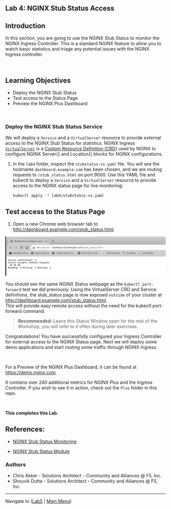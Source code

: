 ## Lab 4: NGINX Stub Status Access

## Introduction

In this section, you are going to use the NGINX Stub Status to monitor the NGINX Ingress Controller. This is a standard NGINX feature to allow you to watch basic statistics and triage any potential issues with the NGINX Ingress controller.

<br/>

## Learning Objectives

- Deploy the NGINX Stub Status
- Test access to the Status Page
- Preview the NGINX Plus Dashboard

<br/>

### Deploy the NGINX Stub Status Service

We will deploy a `Service` and a `VirtualServer` resource to provide external access to the NGINX Stub Status for statistics.  NGINX Ingress [`VirtualServer`](https://docs.nginx.com/nginx-ingress-controller/configuration/virtualserver-and-virtualserverroute-resources/) is a [Custom Resource Definition (CRD)](https://kubernetes.io/docs/concepts/extend-kubernetes/api-extension/custom-resources/) used by NGINX to configure NGINX Server{} and Location{} blocks for NGINX configurations.


1. In the `lab4` folder, inspect the `stubstatus-vs.yaml` file.  You will see the hostname `dashboard.example.com` has been chosen, and we are routing requests to `/stub_status.html` on port 9000.  Use this YAML file and kubectl to deploy a `Service` and a `VirtualServer` resource to provide access to the NGINX status page for live monitoring:

    ```bash
    kubectl apply -f lab4/stubstatus-vs.yaml
    ```

## Test access to the Status Page

1. Open a new Chrome web browser tab to http://dashboard.example.com/stub_status.html.
    
 ![StubStatus](media/lab4_stubstatus.png)
    
You should see the same NGINX Status webpage as the `kubectl port-forward` test we did previously. Using the VirtualServer CRD and Service definitions, the stub_status page is now exposed `outside` of your cluster at http://dashboard.example.com/stub_status.html.  
This will provide easy remote access without the need for the kubectl port-forward command.

> **_Recommended:_** Leave this Status Window open for the rest of the Workshop, you will refer to it often during later exercises.

Congratulations! You have successfully configured your Ingress Controller for external access to the NGINX Status page.  Next we will deploy some demo applications and start routing some traffic through NGINX Ingress.

<br/>

For a Preview of the NGINX Plus Dashboard, it can be found at https://demo.nginx.com.

It contains over 240 additional metrics for NGINX Plus and the Ingress Controller.  If you wish to see it in action, check out the `Plus` folder in this repo.

<br/>

**This completes this Lab.**

## References:

- [NGINX Stub Status Monitoring](https://docs.nginx.com/nginx-ingress-controller/logging-and-monitoring/status-page/)

- [NGINX Stub Status Module](https://nginx.org/en/docs/http/ngx_http_stub_status_module.html)


### Authors
- Chris Akker - Solutions Architect - Community and Alliances @ F5, Inc.
- Shouvik Dutta - Solutions Architect - Community and Alliances @ F5, Inc.

-------------

Navigate to ([Lab5](../lab5/readme.md) | [Main Menu](../LabGuide.md))

